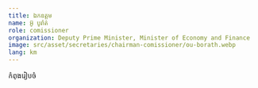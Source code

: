 ```yaml
---
title: ឯកឧត្ដម
name: អ៊ូ បូរ៉ាត់
role: comissioner
organization: Deputy Prime Minister, Minister of Economy and Finance
image: src/asset/secretaries/chairman-comissioner/ou-borath.webp
lang: km
---
```


កំពុងរៀបចំ

